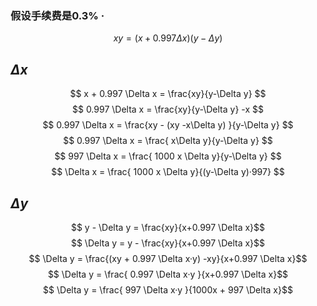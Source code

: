 ### 假设手续费是0.3% ·

$$ xy = (x + 0.997 \Delta x)(y - \Delta y) $$

## $\Delta x$
$$ x + 0.997 \Delta x = \frac{xy}{y-\Delta y} $$
$$ 0.997 \Delta x = \frac{xy}{y-\Delta y} -x $$
$$ 0.997 \Delta x = \frac{xy - (xy -x\Delta y) }{y-\Delta y} $$
$$ 0.997 \Delta x = \frac{ x\Delta y}{y-\Delta y} $$
$$ 997 \Delta x = \frac{ 1000 x \Delta y}{y-\Delta y} $$
$$ \Delta x = \frac{ 1000 x \Delta y}{(y-\Delta y)·997} $$

## $\Delta y$
$$ y - \Delta y = \frac{xy}{x+0.997 \Delta x}$$
$$ \Delta y = y - \frac{xy}{x+0.997 \Delta x}$$
$$ \Delta y = \frac{(xy + 0.997 \Delta x·y) -xy}{x+0.997 \Delta x}$$
$$ \Delta y = \frac{ 0.997 \Delta x·y }{x+0.997 \Delta x}$$
$$ \Delta y = \frac{ 997 \Delta x·y }{1000x + 997 \Delta x}$$


